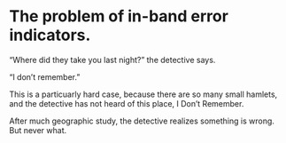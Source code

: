 # The problem of in-band error indicators.

&ldquo;Where did they take you last night?&rdquo; the detective says.

&ldquo;I don&rsquo;t remember.&rdquo;

This is a particuarly hard case, because there are so many small hamlets, and the detective has not heard of this place, I Don&rsquo;t Remember.

After much geographic study, the detective realizes something is wrong. But never what.